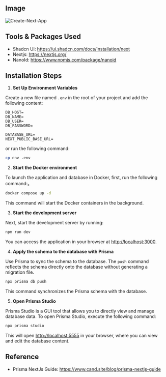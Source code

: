 ## Image

![Create-Next-App](https://github.com/user-attachments/assets/c859a6ec-3785-4fce-9b7b-6eecf4f51edc)

## Tools & Packages Used

- Shadcn UI: <https://ui.shadcn.com/docs/installation/next>
- Nextjs: <https://nextjs.org/>
- NanoId: <https://www.npmjs.com/package/nanoid>

## Installation Steps

1. **Set Up Environment Variables**

Create a new file named `.env` in the root of your project and add the following content:

```env
DB_HOST=
DB_NAME=
DB_USER=
DB_PASSWORD=

DATABASE_URL=
NEXT_PUBLIC_BASE_URL=
```

or run the following command:

```bash
cp env .env
```

2. **Start the Docker environment**

To launch the application and database in Docker, first, run the following command:。

```bash
docker compose up -d
```

This command will start the Docker containers in the background.

3. **Start the development server**

Next, start the development server by running:

```bash
npm run dev
```

You can access the application in your browser at [http://localhost:3000](http://localhost:3000).

4. **Apply the schema to the database with Prisma**

Use Prisma to sync the schema to the database. The `push` command reflects the schema directly onto the database without generating a migration file.

```bash
npx prisma db push
```

This command synchronizes the Prisma schema with the database.

5. **Open Prisma Studio**

Prisma Studio is a GUI tool that allows you to directly view and manage database data. To open Prisma Studio, execute the following command:

```bash
npx prisma studio
```

This will open [http://localhost:5555](http://localhost:5555) in your browser, where you can view and edit the database content.

## Reference

- Prisma NextJs Guide: <https://www.cand.site/blog/prisma-nextjs-guide>
